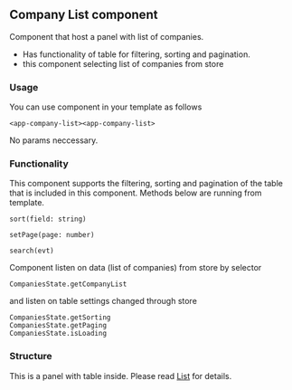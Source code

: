 ## Company List component

Component that host a panel with list of companies.
- Has functionality of table for filtering, sorting and pagination.
- this component selecting list of companies from store

### Usage

You can use component in your template as follows

```
<app-company-list><app-company-list>
```

No params neccessary.

### Functionality

This component supports the filtering, sorting and pagination of the table that is included in this component.
Methods below are running from template.

```
sort(field: string)

setPage(page: number)

search(evt)
```

Component listen on data (list of companies) from store by selector
```
CompaniesState.getCompanyList
```
and listen on table settings changed through store
```
CompaniesState.getSorting
CompaniesState.getPaging
CompaniesState.isLoading
```

### Structure

This is a panel with table inside. Please read [List](list.md) for details.


